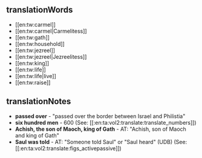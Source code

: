 ## translationWords

* [[en:tw:carmel]]
* [[en:tw:carmel|Carmelitess]]
* [[en:tw:gath]]
* [[en:tw:household]]
* [[en:tw:jezreel]]
* [[en:tw:jezreel|Jezreelitess]]
* [[en:tw:king]]
* [[en:tw:life]]
* [[en:tw:life|live]]
* [[en:tw:raise]]

## translationNotes

* **passed over** - "passed over the border between Israel and Philistia"
* **six hundred men** - 600 (See: [[:en:ta:vol2:translate:translate_numbers]])
* **Achish, the son of Maoch, king of Gath** - AT: "Achish, son of Maoch and king of Gath"
* **Saul was told** - AT: "Someone told Saul" or "Saul heard" (UDB) (See: [[:en:ta:vol2:translate:figs_activepassive]])
